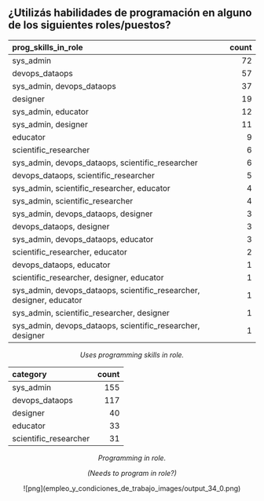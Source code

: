 ## ¿Utilizás habilidades de programación en alguno de los siguientes roles/puestos?

<center>
     <div class='stats_table'>
     <a id="programming_skills_in_role_wkjfwnk32lk4j23"></a>

| prog_skills_in_role                                                  | count |
| :------------------------------------------------------------------- | ----: |
| sys_admin                                                            |    72 |
| devops_dataops                                                       |    57 |
| sys_admin, devops_dataops                                            |    37 |
| designer                                                             |    19 |
| sys_admin, educator                                                  |    12 |
| sys_admin, designer                                                  |    11 |
| educator                                                             |     9 |
| scientific_researcher                                                |     6 |
| sys_admin, devops_dataops, scientific_researcher                     |     6 |
| devops_dataops, scientific_researcher                                |     5 |
| sys_admin, scientific_researcher, educator                           |     4 |
| sys_admin, scientific_researcher                                     |     4 |
| sys_admin, devops_dataops, designer                                  |     3 |
| devops_dataops, designer                                             |     3 |
| sys_admin, devops_dataops, educator                                  |     3 |
| scientific_researcher, educator                                      |     2 |
| devops_dataops, educator                                             |     1 |
| scientific_researcher, designer, educator                            |     1 |
| sys_admin, devops_dataops, scientific_researcher, designer, educator |     1 |
| sys_admin, scientific_researcher, designer                           |     1 |
| sys_admin, devops_dataops, scientific_researcher, designer           |     1 |

<p class="table_title"><em>Uses programming skills in role.</em></p>
</div>
</center>

<center>
     <div class='stats_table'>
 <a id="programming_in_role_table_9RrMm"></a>

| category              | count |
| :-------------------- | ----: |
| sys_admin             |   155 |
| devops_dataops        |   117 |
| designer              |    40 |
| educator              |    33 |
| scientific_researcher |    31 |

<p class='table_title'><em>Programming in role.
<p class='table_subtitle'>(Needs to program in role?)<p></em></p> </em></p>
</div>
</center>

<center>
![png](empleo_y_condiciones_de_trabajo_images/output_34_0.png)
</center>

<br/><br/>
